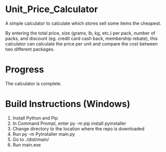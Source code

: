 # Unit_Price_Calculator

A simple calculator to calculate which stores sell some items the cheapest.

By entering the total price, size (grams, lb, kg, etc.) per pack, number of packs, and discount (eg. credit card cash back, membership rebate), this calculator can calculate the price per unit and compare the cost between two different packages.

# Progress
The calculator is complete.

# Build Instructions (Windows)
1. Install Python and Pip
2. In Command Prompt, enter py -m pip install pyinstaller
3. Change directory to the location where the repo is downloaded
4. Run py -m PyInstaller main.py
5. Go to ./dist/main/
6. Run main.exe

